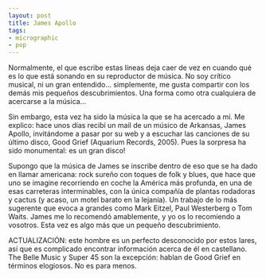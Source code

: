```yaml
---
layout: post
title: James Apollo
tags:
- micrographic
- pop
---
```

Normalmente, el que escribe estas líneas deja caer de vez en cuando qué es lo que está sonando en su reproductor de música. No soy crítico musical, ni un gran entendido… simplemente, me gusta compartir con los demás mis pequeños descubrimientos. Una forma como otra cualquiera de acercarse a la música…
<!--more-->
Sin embargo, esta vez ha sido la música la que se ha acercado a mí. Me explico: hace unos días recibí un mail de un músico de Arkansas, James Apollo, invitándome a pasar por su web y a escuchar las canciones de su último disco, Good Grief (Aquarium Records, 2005). Pues la sorpresa ha sido monumental: es un gran disco!

Supongo que la música de James se inscribe dentro de eso que se ha dado en llamar americana: rock sureño con toques de folk y blues, que hace que uno se imagine recorriendo en coche la América más profunda, en una de esas carreteras interminables, con la única compañía de plantas rodadoras y cactus (y acaso, un motel barato en la lejanía). Un trabajo de lo más sugerente que evoca a grandes como Mark Eitzel, Paul Westerberg o Tom Waits. James me lo recomendó amablemente, y yo os lo recomiendo a vosotros. Esta vez es algo más que un pequeño descubrimiento.

ACTUALIZACIÓN: este hombre es un perfecto desconocido por estos lares, así que es complicado encontrar información acerca de él en castellano. The Belle Music y Super 45 son la excepción: hablan de Good Grief en términos elogiosos. No es para menos.
